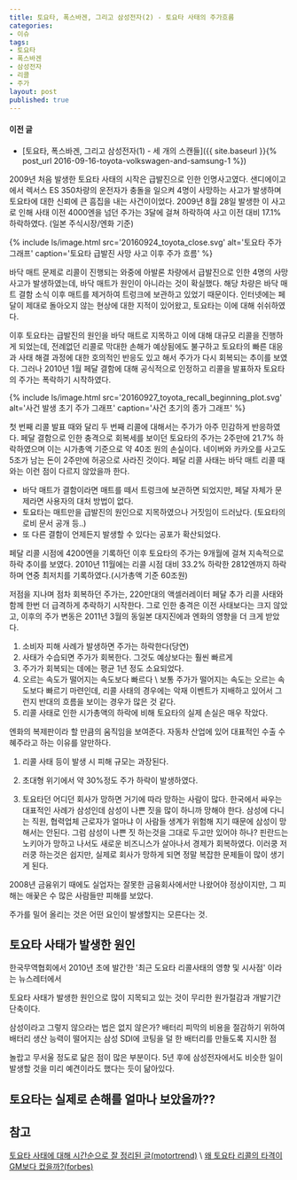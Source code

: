 ```yaml
---
title: 토요타, 폭스바겐, 그리고 삼성전자(2) - 토요타 사태의 주가흐름
categories:
- 이슈
tags:
- 토요타
- 폭스바겐
- 삼성전자
- 리콜
- 주가
layout: post
published: true
---
```


#### 이전 글

* [토요타, 폭스바겐, 그리고 삼성전자(1) - 세 개의 스캔들]({{ site.baseurl }}{% post_url 2016-09-16-toyota-volkswagen-and-samsung-1 %})

2009년 처음 발생한 토요타 사태의 시작은 급발진으로 인한 인명사고였다. 샌디에이고에서 렉서스 ES 350차량의 운전자가 충돌을 일으켜 4명이 사망하는 사고가 발생하며 토요타에 대한 신뢰에 큰 흠집을 내는 사건이이었다. 2009년 8월 28일 발생한 이 사고로 인해 사태 이전 4000엔을 넘던 주가는 3달에 걸쳐 하락하여 사고 이전 대비 17.1% 하락하였다. (일본 주식시장/엔화 기준)

{% include ls/image.html
   src='20160924_toyota_close.svg'
   alt='토요타 주가 그래프'
   caption='토요타 급발진 사망 사고 이후 주가 흐름' %}

바닥 매트 문제로 리콜이 진행되는 와중에 아발론 차량에서 급발진으로 인한 4명의 사망 사고가 발생하였는데, 바닥 매트가 원인이 아니라는 것이 확실했다. 해당 차량은 바닥 매트 결함 소식 이후 매트를 제거하여 트렁크에 보관하고 있었기 때문이다. 인터넷에는 페달이 제대로 돌아오지 않는 현상에 대한 지적이 있어왔고, 토요타는 이에 대해 쉬쉬하였다.

이후 토요타는 급발진의 원인을 바닥 매트로 지목하고 이에 대해 대규모 리콜을 진행하게 되었는데, 전례없던 리콜로 막대한 손해가 예상됨에도 불구하고 토요타의 빠른 대응과 사태 해결 과정에 대한 호의적인 반응도 있고 해서 주가가 다시 회복되는 추이를 보였다. 그러나 2010년 1월 페달 결함에 대해 공식적으로 인정하고 리콜을 발표하자 토요타의 주가는 폭락하기 시작하였다.

{% include ls/image.html
   src='20160927_toyota_recall_beginning_plot.svg'
   alt='사건 발생 초기 주가 그래프'
   caption='사건 초기의 종가 그래프' %}


첫 번째 리콜 발표 때와 달리 두 번째 리콜에 대해서는 주가가 아주 민감하게 반응하였다. 페달 결함으로 인한 충격으로 회복세를 보이던 토요타의 주가는 2주만에 21.7% 하락하였으며 이는 시가총액 기준으로 약 40조 원의 손실이다. 네이버와 카카오를 사고도 5조가 남는 돈이 2주만에 허공으로 사라진 것이다. 페달 리콜 사태는 바닥 매트 리콜 때와는 이런 점이 다르지 않았을까 한다.

* 바닥 매트가 결함이라면 매트를 떼서 트렁크에 보관하면 되었지만, 페달 자체가 문제라면 사용자의 대처 방법이 없다.
* 토요타는 매트만을 급발진의 원인으로 지목하였으나 거짓임이 드러났다. (토요타의 로비 문서 공개 등..)
* 또 다른 결함이 언제든지 발생할 수 있다는 공포가 확산되었다.

페달 리콜 시점에 4200엔을 기록하던 이후 토요타의 주가는 9개월에 걸쳐 지속적으로 하락 추이를 보였다. 2010년 11월에는 리콜 시점 대비 33.2% 하락한 2812엔까지 하락하며 연중 최저치를 기록하였다.(시가총액 기준 60조원)

저점을 지나며 점차 회복하던 주가는, 220만대의 액셀러레이터 페달 추가 리콜 사태와 함께 한번 더 급격하게 추락하기 시작한다. 그로 인한 충격은 이전 사태보다는 크지 않았고, 이후의 주가 변동은 2011년 3월의 동일본 대지진에과 엔화의 영향을 더 크게 받았다.

1. 소비자 피해 사례가 발생하면 주가는 하락한다(당연)
1. 사태가 수습되면 주가가 회복한다. 그것도 예상보다는 훨씬 빠르게
1. 주가가 회복되는 데에는 평균 1년 정도 소요되었다.
1. 오르는 속도가 떨어지는 속도보다 빠르다 \\
   보통 주가가 떨어지는 속도는 오르는 속도보다 빠르기 마련인데, 리콜 사태의 경우에는 악재 이벤트가 지배하고 있어서 그런지 반대의 흐름을 보이는 경우가 많은 것 같다.
1. 리콜 사태로 인한 시가총액의 하락에 비해 토요타의 실제 손실은 매우 작았다.

엔화의 복제판이라 할 만큼의 움직임을 보여준다. 자동차 산업에 있어 대표적인 수출 수혜주라고 하는 이유를 알만하다.

1. 리콜 사태 등이 발생 시 피해 규모는 과장된다.
1. 초대형 위기에서 약 30%정도 주가 하락이 발생하였다.

1. 토요타던 어디던 회사가 망하면 거기에 따라 망하는 사람이 많다.
한국에서 싸우는 대표적인 사례가 삼성인데 삼성이 나쁜 짓을 많이 하니까 망해야 한다. 삼성에 다니는 직원, 협력업체 근로자가 얼마냐 이 사람들 생계가 위험해 지기 때문에 삼성이 망해서는 안된다.
그럼 삼성이 나쁜 짓 하는것을 그대로 두고만 있어야 하나? 핀란드는 노키아가 망하고 나서도 새로운 비즈니스가 살아나서 경제가 회복하였다.
이러쿵 저러쿵 하는것은 쉽지만, 실제로 회사가 망하게 되면 정말 복잡한 문제들이 많이 생기게 된다. 

2008년 금융위기 때에도 실업자는 잘못한 금융회사에서만 나왔어야 정상이지만, 그 피해는 애꿎은 수 많은 사람들만 피해를 보았다.

주가를 밀어 올리는 것은 어떤 요인이 발생할지는 모른다는 것.

## 토요타 사태가 발생한 원인

한국무역협회에서 2010년 초에 발간한 '최근 도요타 리콜사태의 영향 및 시사점' 이라는 뉴스레터에서 

토요타 사태가 발생한 원인으로 많이 지목되고 있는 것이 무리한 원가절감과 개발기간 단축이다.

삼성이라고 그렇지 않으라는 법은 없지 않은가? 배터리 피막의 비용을 절감하기 위하여 배터리 생산 능력이 떨어지는 삼성 SDI에 코팅을 덜 한 배터리를 만들도록 지시한 점

놀랍고 무서울 정도로 닮은 점이 많은 부분이다. 5년 후에 삼성전자에서도 비슷한 일이 발생할 것을 미리 예견이라도 했다는 듯이 닮아있다. 

## 토요타는 실제로 손해를 얼마나 보았을까??



## 참고

[토요타 사태에 대해 시간순으로 잘 정리된 글(motortrend)](http://www.motortrend.com/news/toyota-recall-crisis/) \\
[왜 토요타 리콜의 타격이 GM보다 컸을까?(forbes)](http://www.forbes.com/sites/kbrauer/2014/07/01/why-massive-safety-recall-hurt-toyota-more-than-gm/)


